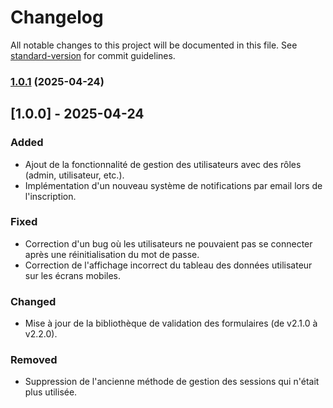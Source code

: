 # Changelog

All notable changes to this project will be documented in this file. See [standard-version](https://github.com/conventional-changelog/standard-version) for commit guidelines.

### [1.0.1](https://github.com/Lukas-Bouhlel/palindrome/compare/v1.0.0...v1.0.1) (2025-04-24)

## [1.0.0] - 2025-04-24
### Added
- Ajout de la fonctionnalité de gestion des utilisateurs avec des rôles (admin, utilisateur, etc.).
- Implémentation d'un nouveau système de notifications par email lors de l'inscription.
  
### Fixed
- Correction d'un bug où les utilisateurs ne pouvaient pas se connecter après une réinitialisation du mot de passe.
- Correction de l'affichage incorrect du tableau des données utilisateur sur les écrans mobiles.

### Changed
- Mise à jour de la bibliothèque de validation des formulaires (de v2.1.0 à v2.2.0).

### Removed
- Suppression de l'ancienne méthode de gestion des sessions qui n'était plus utilisée.
